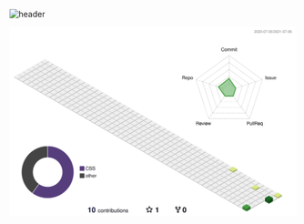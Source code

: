 ![header](https://capsule-render.vercel.app/api?type=waving&color=6cc644&height=300&section=header&text=Hi%20There)

![](./profile-3d-contrib/profile-green-animate.svg)
